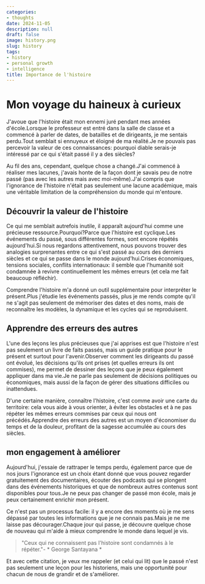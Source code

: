 ```yaml
---
categories:
- thoughts
date: 2024-11-05
description: null
draft: false
image: history.png
slug: history
tags:
- history
- personal growth
- intelligence
title: Importance de l'histoire
---
```


<!-- hash: 879c68acc3b7 -->
# Mon voyage du haineux à curieux

J'avoue que l'histoire était mon ennemi juré pendant mes années d'école.Lorsque le professeur est entré dans la salle de classe et a commencé à parler de dates, de batailles et de dirigeants, je me sentais perdu.Tout semblait si ennuyeux et éloigné de ma réalité.Je ne pouvais pas percevoir la valeur de ces connaissances: pourquoi diable serais-je intéressé par ce qui s'était passé il y a des siècles?

Au fil des ans, cependant, quelque chose a changé.J'ai commencé à réaliser mes lacunes, j'avais honte de la façon dont je savais peu de notre passé (pas avec les autres mais avec moi-même).J'ai compris que l'ignorance de l'histoire n'était pas seulement une lacune académique, mais une véritable limitation de la compréhension du monde qui m'entoure.

## Découvrir la valeur de l'histoire

Ce qui me semblait autrefois inutile, il apparaît aujourd'hui comme une précieuse ressource.Pourquoi?Parce que l'histoire est cyclique.Les événements du passé, sous différentes formes, sont encore répétés aujourd'hui.Si nous regardons attentivement, nous pouvons trouver des analogies surprenantes entre ce qui s'est passé au cours des derniers siècles et ce qui se passe dans le monde aujourd'hui.Crises économiques, tensions sociales, conflits internationaux: il semble que l'humanité soit condamnée à revivre continuellement les mêmes erreurs (et cela me fait beaucoup réfléchir).

Comprendre l'histoire m'a donné un outil supplémentaire pour interpréter le présent.Plus j'étudie les événements passés, plus je me rends compte qu'il ne s'agit pas seulement de mémoriser des dates et des noms, mais de reconnaître les modèles, la dynamique et les cycles qui se reproduisent.

## Apprendre des erreurs des autres

L'une des leçons les plus précieuses que j'ai apprises est que l'histoire n'est pas seulement un livre de faits passés, mais un guide pratique pour le présent et surtout pour l'avenir.Observer comment les dirigeants du passé ont évolué, les décisions qu'ils ont prises (et quelles erreurs ils ont commises), me permet de dessiner des leçons que je peux également appliquer dans ma vie.Je ne parle pas seulement de décisions politiques ou économiques, mais aussi de la façon de gérer des situations difficiles ou inattendues.

D'une certaine manière, connaître l'histoire, c'est comme avoir une carte du territoire: cela vous aide à vous orienter, à éviter les obstacles et à ne pas répéter les mêmes erreurs commises par ceux qui nous ont précédés.Apprendre des erreurs des autres est un moyen d'économiser du temps et de la douleur, profitant de la sagesse accumulée au cours des siècles.

## mon engagement à améliorer

Aujourd'hui, j'essaie de rattraper le temps perdu, également parce que de nos jours l'ignorance est un choix étant donné que vous pouvez regarder gratuitement des documentaires, écouter des podcasts qui se plongent dans des événements historiques et que de nombreux autres contenus sont disponibles pour tous.Je ne peux pas changer de passé mon école, mais je peux certainement enrichir mon présent.

Ce n'est pas un processus facile: il y a encore des moments où je me sens dépassé par toutes les informations que je ne connais pas.Mais je ne me laisse pas décourager.Chaque jour qui passe, je découvre quelque chose de nouveau qui m'aide à mieux comprendre le monde dans lequel je vis.

> "Ceux qui ne connaissent pas l'histoire sont condamnés à le répéter."- * George Santayana *

Et avec cette citation, je veux me rappeler (et celui qui lit) que le passé n'est pas seulement une leçon pour les historiens, mais une opportunité pour chacun de nous de grandir et de s'améliorer.